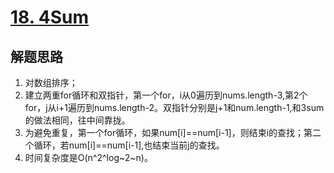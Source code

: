 # [18. 4Sum](https://leetcode-cn.com/problems/4sum/)

## 解题思路

1. 对数组排序；
2. 建立两重for循环和双指针，第一个for，i从0遍历到nums.length-3,第2个for，j从i+1遍历到nums.length-2。双指针分别是j+1和num.length-1,和3sum的做法相同，往中间靠拢。
3. 为避免重复，第一个for循环，如果num[i]\==num[i-1]，则结束i的查找；第二个循环，若num[i]\==num[i-1],也结束当前j的查找。
4. 时间复杂度是O(n^2^log~2~n)。
